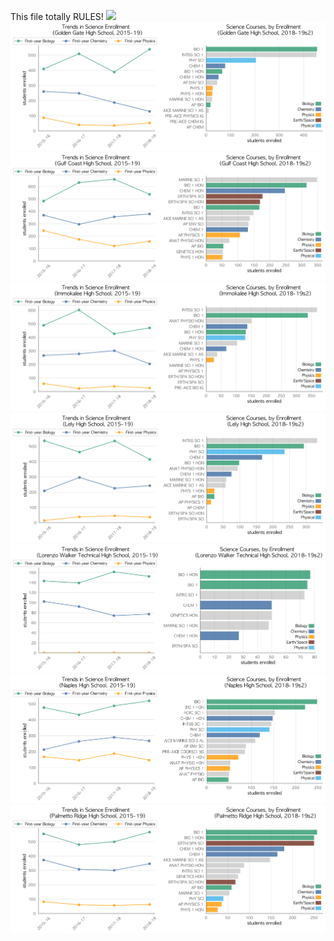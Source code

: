 This file totally RULES!
![](BARRON_COL.png)
![](../School_plots/COLLIER/GOLDEN_GAT.png)
![](../School_plots/COLLIER/GULF_COAST.png)
![](../School_plots/COLLIER/IMMOKALEE.png)
![](../School_plots/COLLIER/LELY.png)
![](../School_plots/COLLIER/LORENZO_WA.png)
![](../School_plots/COLLIER/NAPLES.png)
![](../School_plots/COLLIER/PALMETTO_R.png)
